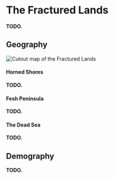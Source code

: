 # The Fractured Lands
<!-- INTRODUCTION ------------------------------------------------------------->
**TODO.**
<!-- The cradle of modern civilization, the Whaler's Sea is home to both well-established and blooming countries.
Its coasts protected from harsh winds by mountain ranges and its cold waters supplied with both whale and idzel, the region couldn't be a better location to develop the modern world.
Idzels are large whale-like creatures known for their ship-sinking fury and their large supply of the valuable ambergris, the main ingredient in artificial qualars. -->

<!-- GEOGRAPHY ---------------------------------------------------------------->
## Geography
![Cutout map of the Fractured Lands](img/fractured_lands_v083.png)

#### Horned Shores
**TODO.**
<!-- South of both islands are the Horned Shores and the Fesh Peninsula.
The first is known for its calm, dry mediterranean climate, its sparse forests, and the great concrete gat city-states that rise from its ground.
Most of the land is devoid of natural resources, with scarce mines and low-quality wood. -->

#### Fesh Peninsula
**TODO.**
<!-- East to these lands is the Fesh peninsula, an area inhabited mainly by gats, tortles and thulkraka irds.
A humid subtropical climate permeates the cape, and it is known for its harsh, capricious waters and frequent storms.
Also well-known are the tortles inhabiting the small island of Mbeat, for it is the only place where they have met safety after their arrival in Yuadrem.

In both regions lie the oldest nations of Yuadrem, the Seven Principates of the Sea.
Historically renowned raiders and pillagers, they are now famous for their passivity --- focusing on enterprise and artisanship.
What they offer is their expert craftgatship, and among them are the only bonecarvers capable of manufacturing qualars. -->

#### The Dead Sea
**TODO.**
<!-- Southeast of Zoedrem and across the Ichor Mountains lie the Dead Sea, an artificial desert created by the tall kin's folly.
The desert's sands are of a sickly gray color, and any creature that inhabit the land for too long suffer particular mutations.
Its inhabitants, the treb gats and the cursed umans are perhaps the best examples of this.

The sands become blacker the more you approach the spire, the largest mountain in Yuadrem.
The et city of Jan'krug stands atop it, where the ritual that caused the Schism took place.
A long chasm divides the eastern region of the Dead Sea, remnants of the passage of the breathing island, Cabb Goem-Rlamesh.
Surrounded by hill, mountain, and river, the desert naturally prohibits passage to it, almost as if it's protecting a twisted secret.

Apart from the kins that call this desert home, the Dead Sea is infested with other monstrosities.
These are categorized into two: The Nyxborn and the children of Cabb.
The former are giant insect-like creatures that can be as large as an elephant and as precise as a mosquito.
The latter are tormented amalgamates that dislodged from Cabb Goem-Rlamesh, ever haunted by insatiable hunger and unending pain.

% Along with the tortles, grungs, and umans, the Schism brought forth terrible creatures known as the Nyxborn.
% These insect-like monstrosities can be as huge as the Mirmekolon, a colossal ant-lion hybrid, or as precise as the Khanokoladtes, a palm-sized moth that pierces skulls with its sharp dart-like mouth. -->

<!-- DEMOGRAPHY --------------------------------------------------------------->
## Demography
**TODO.**
<!-- TODO. LOTS OF STUFF -->
